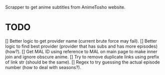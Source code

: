 Scrapper to get anime subtitles from AnimeTosho website.

# TODO

[] Better logic to get provider name (current brute force may fail).
[] Better logic to find best provider (provider that has subs and has more episodes) (how?).
[] Get MAL ID using reference to MAL on main page to make inner join and ignore obscure anime.
[] Try to remove duplicate links using prefix of link str (should be the same).
[] Regex to try guessing the actual episode number (how to deal with seasons?).
